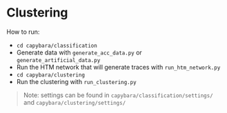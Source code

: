 # Clustering

How to run:
* `cd capybara/classification`
* Generate data with `generate_acc_data.py` or `generate_artificial_data.py` 
* Run the HTM network that will generate traces with `run_htm_network.py`
* `cd capybara/clustering`
* Run the clustering with `run_clustering.py`

> Note: settings can be found in `capybara/classification/settings/` and 
`capybara/clustering/settings/` 